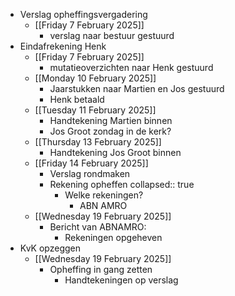 - Verslag opheffingsvergadering
	- [[Friday 7 February 2025]]
		- verslag naar bestuur gestuurd
- Eindafrekening Henk
	- [[Friday 7 February 2025]]
		- mutatieoverzichten naar Henk gestuurd
	- [[Monday 10 February 2025]]
		- Jaarstukken naar Martien en Jos gestuurd
		- Henk betaald
	- [[Tuesday 11 February 2025]]
		- Handtekening Martien binnen
		- Jos Groot zondag in de kerk?
	- [[Thursday 13 February 2025]]
		- Handtekening Jos Groot binnen
	- [[Friday 14 February 2025]]
		- Verslag rondmaken
		- Rekening opheffen
		  collapsed:: true
			- Welke rekeningen?
				- ABN AMRO
	- [[Wednesday 19 February 2025]]
		- Bericht van ABNAMRO:
			- Rekeningen opgeheven
- KvK opzeggen
	- [[Wednesday 19 February 2025]]
		- Opheffing in gang zetten
			- Handtekeningen op verslag